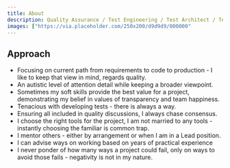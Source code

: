 ```yaml
---
title: About
description: Quality Assurance / Test Engineering / Test Architect / Test Coaching / Accessibility
images: ["https://via.placeholder.com/250x200/d9d9d9/000000"
---
```


## Approach
- Focusing on current path from requirements to code to production - I like to keep that view in mind, regards quality.
- An autistic level of attention detail while keeping a broader viewpoint.
- Sometimes my soft skills provide the best value for a project, demonstrating my belief in values of transparency and team happiness.
- Tenacious with developing tests - there is always a way.
- Ensuring all included in quality discussions, I always chase consensus.
- I choose the right tools for the project, I am not married to any tools - instantly choosing the familiar is common trap.
- I mentor others - either by arrangement or when I am in a Lead position.
- I can advise ways on working based on years of practical experience
- I never ponder of how many ways a project could fail, only on ways to avoid those fails - negativity is not in my nature.

